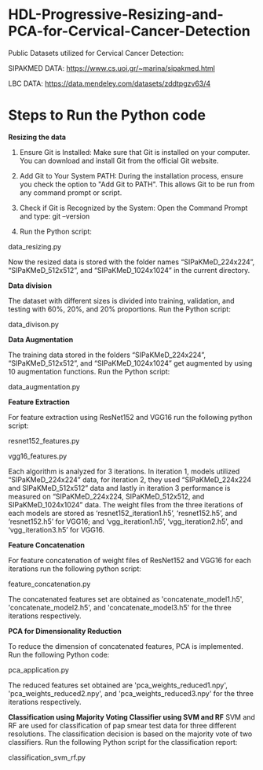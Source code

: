 # HDL-Progressive-Resizing-and-PCA-for-Cervical-Cancer-Detection

Public Datasets utilized for Cervical Cancer Detection:

SIPAKMED DATA: https://www.cs.uoi.gr/~marina/sipakmed.html 

LBC DATA: https://data.mendeley.com/datasets/zddtpgzv63/4

# Steps to Run the Python code

**Resizing the data**
1. Ensure Git is Installed:
Make sure that Git is installed on your computer. You can download and install Git from the official Git website.

2. Add Git to Your System PATH:
During the installation process, ensure you check the option to "Add Git to PATH". This allows Git to be run from any command prompt or script.

3. Check if Git is Recognized by the System:
Open the Command Prompt and type:
git –version

4. Run the Python script:

data_resizing.py

Now the resized data is stored with the folder names “SIPaKMeD_224x224”, “SIPaKMeD_512x512”, and “SIPaKMeD_1024x1024” in the current directory.


**Data division**

The dataset with different sizes is divided into training, validation, and testing with 60%, 20%, and 20% proportions.
Run the Python script:

data_divison.py


**Data Augmentation**

The training data stored in the folders “SIPaKMeD_224x224”, “SIPaKMeD_512x512”, and “SIPaKMeD_1024x1024” get augmented by using 10 augmentation functions.
Run the Python script:

data_augmentation.py


**Feature Extraction**

For feature extraction using ResNet152 and VGG16 run the following python script:

resnet152_features.py

vgg16_features.py

Each algorithm is analyzed for 3 iterations. In iteration 1, models utilized “SIPaKMeD_224x224” data, for iteration 2, they used “SIPaKMeD_224x224 and SIPaKMeD_512x512” data and lastly in iteration 3 performance is measured on “SIPaKMeD_224x224, SIPaKMeD_512x512, and SIPaKMeD_1024x1024” data. The weight files from the three iterations of each models are stored as ‘resnet152_iteration1.h5’, ‘resnet152.h5’, and ‘resnet152.h5’ for VGG16; and ‘vgg_iteration1.h5’, ‘vgg_iteration2.h5’, and ‘vgg_iteration3.h5’ for VGG16.


**Feature Concatenation**

For feature concatenation of weight files of ResNet152 and VGG16 for each iterations run the following python script: 

feature_concatenation.py

The concatenated features set are obtained as 'concatenate_model1.h5', 'concatenate_model2.h5', and 'concatenate_model3.h5' for the three iterations respectively.


**PCA for Dimensionality Reduction**

To reduce the dimension of concatenated features, PCA is implemented. Run the following Python code:

pca_application.py

The reduced features set obtained are 'pca_weights_reduced1.npy', 'pca_weights_reduced2.npy', and 'pca_weights_reduced3.npy' for the three iterations respectively.


**Classification using Majority Voting Classifier using SVM and RF**
SVM and RF are used for classification of pap smear test data for three different resolutions. The classification decision is based on the majority vote of two classifiers. 
Run the following Python script for the classification report:

classification_svm_rf.py

